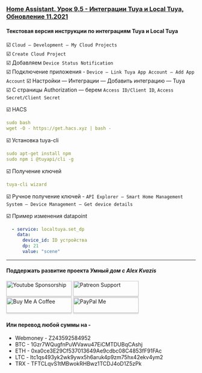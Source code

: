 ### [Home Assistant. Урок 9.5 - Интеграции Tuya и Local Tuya, Обновление 11.2021](https://youtu.be/RjlwAIPTk-4)

####  Текстовая версия инструкции по интеграциям Tuya и Local Tuya

:ballot_box_with_check: `Cloud — Development — My Cloud Projects`    
:ballot_box_with_check: `Create Cloud Project`    
:ballot_box_with_check: Добавляем `Device Status Notification`    
:ballot_box_with_check: Подключение приложения - `Device — Link Tuya App Account — Add App Account`
:ballot_box_with_check: Настройки — Интеграции — Добавить интеграцию — Tuya    
:ballot_box_with_check: С страницы Authorization — берем `Access ID/Client ID`, `Access Secret/Client Secret`    

:ballot_box_with_check: HACS
```yaml
sudo bash
wget -O - https://get.hacs.xyz | bash -
```

:ballot_box_with_check: Установка tuya-cli
```yaml
sudo apt-get install npm
sudo npm i @tuyapi/cli -g
```
:ballot_box_with_check: Получение ключей
```yaml
tuya-cli wizard
```
:ballot_box_with_check: Ручное получение ключей - `API Explorer — Smart Home Management System — Device Management — Get device details`    

:ballot_box_with_check: Пример изменения datapoint
```yaml
  - service: localtuya.set_dp
    data:
      device_id: ID устройства
      dp: 21
      value: "scene"
```

____
#### Поддержать развитие проекта *Умный дом с Alex Kvazis*    
<a href="https://www.youtube.com/channel/UCcq9onYHbs6go3kDpfBoqhg/join" target="_blank"><img src="https://raw.githubusercontent.com/kvazis/training/master/lessons/img/youtube.png" alt="Youtube Sponsorship" style="height: 41px !important;width: 174px !important;box-shadow: 0px 3px 2px 0px rgba(190, 190, 190, 0.5) !important;-webkit-box-shadow: 0px 3px 2px 0px rgba(190, 190, 190, 0.5) !important;" ></a>
<a href="https://www.patreon.com/alex_kvazis" target="_blank"><img src="https://raw.githubusercontent.com/kvazis/training/master/lessons/img/patreon-button.png" alt="Patreon Support" style="height: 41px !important;width: 174px !important;box-shadow: 0px 3px 2px 0px rgba(190, 190, 190, 0.5) !important;-webkit-box-shadow: 0px 3px 2px 0px rgba(190, 190, 190, 0.5) !important;" ></a>
<a href="https://www.buymeacoffee.com/greatkvazis" target="_blank"><img src="https://raw.githubusercontent.com/kvazis/training/master/lessons/img/buymeacoffee.png" alt="Buy Me A Coffee" style="height: 41px !important;width: 174px !important;box-shadow: 0px 3px 2px 0px rgba(190, 190, 190, 0.5) !important;-webkit-box-shadow: 0px 3px 2px 0px rgba(190, 190, 190, 0.5) !important;" ></a>
<a href="https://www.paypal.com/paypalme/greatkvazis" target="_blank"><img src="https://raw.githubusercontent.com/kvazis/training/master/lessons/img/paypal.png" alt="PayPal Me" style="height: 41px !important;width: 174px !important;box-shadow: 0px 3px 2px 0px rgba(190, 190, 190, 0.5) !important;-webkit-box-shadow: 0px 3px 2px 0px rgba(190, 190, 190, 0.5) !important;" ></a>

#### Или перевод любой суммы на -     
* Webmoney - Z243592584952
* BTC - 1Gzr7WQugfnPuWVawu47EiCMTDUBqCAshj
* ETH - 0xa0ce3E29Cf537013649Ae9cdbc08C4853fF91FAc
* LTC - ltc1qs493yk2wk9ywx5h6aruk4p9zm75hx42ekv4ym2
* TRX - TFTCLqvS1tMBwokRHBwz1TCDJ4oD1Z5zPk